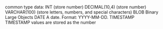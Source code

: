 common type data:
INT		(store number)
DECIMAL(10,4)	(store number)
VARCHAR(100)	(store  letters, numbers, and special characters)
BLOB		Binary Large Objects
DATE		A date. Format: YYYY-MM-DD.
TIMESTAMP	TIMESTAMP values are stored as the number 